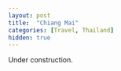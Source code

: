 ```yaml
---
layout: post
title:  "Chiang Mai"
categories: [Travel, Thailand]
hidden: true
---
```

Under construction.